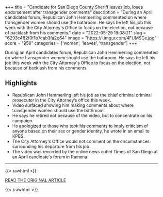 +++
title = "Candidate for San Diego County Sheriff leaves job, loses endorsement after transgender comments"
description = "During an April candidates forum, Republican John Hemmerling commented on where transgender women should use the bathroom. He says he left his job this week with the City Attorney's Office to focus on the election, not because of backlash from his comments."
date = "2022-05-29 19:08:21"
slug = "6293c482f0f1b7cab3fa2e64"
image = "https://i.imgur.com/4FUMSCe.jpg"
score = "959"
categories = ['women', 'leaves', 'transgender']
+++

During an April candidates forum, Republican John Hemmerling commented on where transgender women should use the bathroom. He says he left his job this week with the City Attorney's Office to focus on the election, not because of backlash from his comments.

## Highlights

- Republican John Hemmerling left his job as the chief criminal criminal prosecutor in the City Attorney’s office this week.
- Video surfaced showing him making comments about where transgender women should use the bathroom.
- He says he retired not because of the video, but to concentrate on his campaign.
- He apologized to those who took his comments to imply criticism of anyone based on their sex or gender identity, he wrote in an email to KPBS.
- The City Attorney's Office would not comment on the circumstances surrounding his departure from his job.
- The video was recorded by the online news outlet Times of San Diego at an April candidate's forum in Ramona.

---

{{< rawhtml >}}
  <p class="article-category">
    <a target="_blank" href="https://www.kpbs.org/news/local/2022/05/27/candidate-for-san-diego-county-sheriff-leaves-job-loses-endorsement-after-transgender-comments">READ THE ORIGINAL ARTICLE</a>
  </p>
{{< /rawhtml >}}
